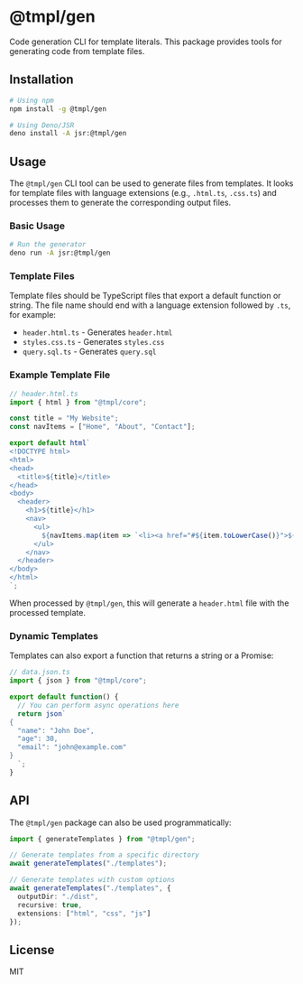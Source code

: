 # @tmpl/gen

Code generation CLI for template literals. This package provides tools for generating code from template files.

## Installation

```bash
# Using npm
npm install -g @tmpl/gen

# Using Deno/JSR
deno install -A jsr:@tmpl/gen
```

## Usage

The `@tmpl/gen` CLI tool can be used to generate files from templates. It looks for template files with language extensions (e.g., `.html.ts`, `.css.ts`) and processes them to generate the corresponding output files.

### Basic Usage

```bash
# Run the generator
deno run -A jsr:@tmpl/gen
```

### Template Files

Template files should be TypeScript files that export a default function or string. The file name should end with a language extension followed by `.ts`, for example:

- `header.html.ts` - Generates `header.html`
- `styles.css.ts` - Generates `styles.css`
- `query.sql.ts` - Generates `query.sql`

### Example Template File

```typescript
// header.html.ts
import { html } from "@tmpl/core";

const title = "My Website";
const navItems = ["Home", "About", "Contact"];

export default html`
<!DOCTYPE html>
<html>
<head>
  <title>${title}</title>
</head>
<body>
  <header>
    <h1>${title}</h1>
    <nav>
      <ul>
        ${navItems.map(item => `<li><a href="#${item.toLowerCase()}">${item}</a></li>`).join('\n        ')}
      </ul>
    </nav>
  </header>
</body>
</html>
`;
```

When processed by `@tmpl/gen`, this will generate a `header.html` file with the processed template.

### Dynamic Templates

Templates can also export a function that returns a string or a Promise:

```typescript
// data.json.ts
import { json } from "@tmpl/core";

export default function() {
  // You can perform async operations here
  return json`
{
  "name": "John Doe",
  "age": 30,
  "email": "john@example.com"
}
  `;
}
```

## API

The `@tmpl/gen` package can also be used programmatically:

```typescript
import { generateTemplates } from "@tmpl/gen";

// Generate templates from a specific directory
await generateTemplates("./templates");

// Generate templates with custom options
await generateTemplates("./templates", {
  outputDir: "./dist",
  recursive: true,
  extensions: ["html", "css", "js"]
});
```

## License

MIT
